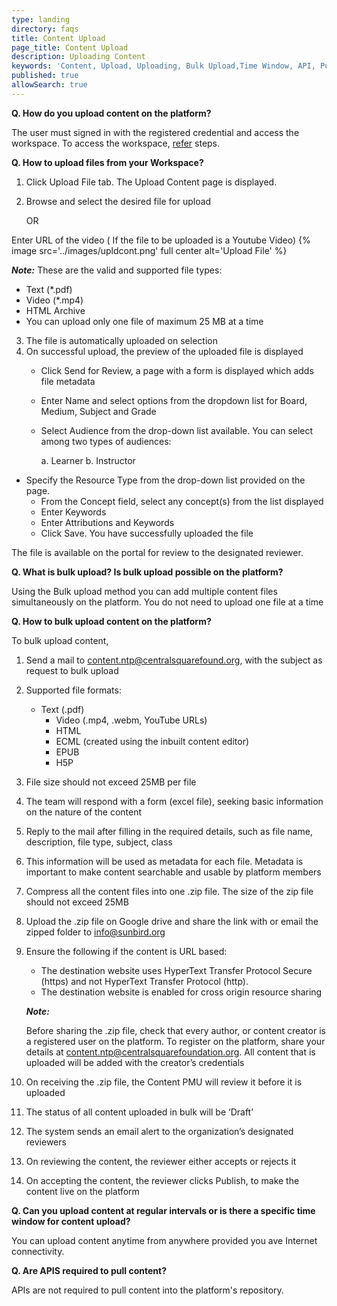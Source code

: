 ```yaml
---
type: landing
directory: faqs
title: Content Upload
page_title: Content Upload
description: Uploading Content
keywords: 'Content, Upload, Uploading, Bulk Upload,Time Window, API, Pull content  '
published: true
allowSearch: true
---
```

**Q. How do you upload content on the platform?**

The user must signed in with the registered credential and access the workspace. To access the workspace, [refer](../../features-documentation/workspace/) steps.

**Q. How to upload files from your Workspace?**

1. Click Upload File tab. The Upload Content page is displayed.
2. Browse and select the desired file for upload 

	OR

Enter URL of the video ( If the file to be uploaded is a Youtube Video)
{% image src='../images/upldcont.png' full center alt='Upload File' %}

***Note:*** These are the valid and supported file types:

- Text (*.pdf)
- Video (*.mp4)
- HTML Archive
- You can upload only one file of maximum 25 MB at a time
    
3. The file is automatically uploaded on selection
4. On successful upload, the preview of the uploaded file is displayed
	- Click Send for Review, a page with a form is displayed which adds file metadata 
	- Enter Name and select options from the dropdown list for Board, Medium, Subject and Grade
	- Select Audience from the drop-down list available. You can select among two types of audiences:
		
        a. Learner
	b. Instructor
	
 - Specify the Resource Type from the drop-down list provided on the page. 
	- From the Concept field, select any concept(s) from the list displayed
	- Enter Keywords
	- Enter Attributions and Keywords
	- Click Save. You have successfully uploaded the file

The file is available on the portal for review to the designated reviewer.

**Q. What is bulk upload? Is bulk upload possible on the platform?**

Using the Bulk upload  method  you can add multiple content files simultaneously on the platform. You do not need to upload one file  at a time

**Q. How to bulk upload content on the platform?**

To bulk upload content,

1. Send a mail to content.ntp@centralsquarefound.org, with the subject as  request to bulk upload 
2. Supported file formats:

	- Text (.pdf)
    	- Video (.mp4, .webm, YouTube URLs)
    	- HTML 
    	- ECML (created using the inbuilt content editor)
    	- EPUB
    	- H5P
	
3. File size should not exceed 25MB per file
4. The team will respond with  a form (excel file), seeking basic information on the nature of the content
5. Reply to the mail after filling in the required details, such as file name, description, file type, subject, class 
6. This information will be used as metadata for each file. Metadata is important to make content searchable and usable by platform members
7. Compress  all the content files into one .zip file. The size of the zip file should not exceed 25MB  
8. Upload the .zip file on Google drive and share the link with or email the zipped folder to info@sunbird.org
9. Ensure the following if the content is URL based:
	
	- The destination website uses HyperText Transfer Protocol Secure (https) and not  HyperText Transfer Protocol (http). 
	- The destination website is enabled for cross origin resource sharing 

	***Note:***
	
    Before sharing the .zip file, check that every author, or content creator is a registered user on the platform. To register on the platform, share your details at content.ntp@centralsquarefoundation.org. All content that is  uploaded will be added with  the creator’s credentials

10. On receiving the .zip file, the Content PMU will review it before it is uploaded 
11. The status of all  content uploaded in bulk  will  be  ‘Draft’
12. The system sends an email alert to the organization’s designated reviewers 
13. On reviewing the content, the reviewer either accepts or rejects it
14. On accepting the content, the reviewer clicks Publish, to make the content live on the platform

**Q. Can you upload content at regular intervals or is there a specific time window for content upload?**

You can upload content anytime from anywhere provided you ave Internet connectivity.

**Q. Are APIS required to pull content?**

APIs are not required to pull content into the platform's repository.
